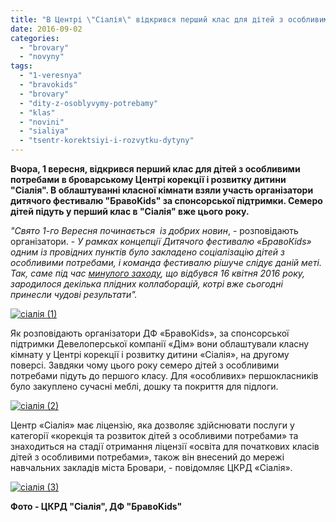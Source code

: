 ```yaml
---
title: "В Центрі \"Сіалія\" відкрився перший клас для дітей з особливими потребами"
date: 2016-09-02
categories: 
  - "brovary"
  - "novyny"
tags: 
  - "1-veresnya"
  - "bravokids"
  - "brovary"
  - "dity-z-osoblyvymy-potrebamy"
  - "klas"
  - "novini"
  - "sialiya"
  - "tsentr-korektsiyi-i-rozvytku-dytyny"
---
```


**Вчора, 1 вересня, відкрився перший клас для дітей з особливими потребами в броварському Центрі корекції і розвитку дитини "Сіалія". В облаштуванні класної кімнати взяли участь організатори дитячого фестивалю "БравоKids" за спонсорської підтримки. Семеро дітей підуть у перший клас в "Сіалія" вже цього року.**

_"Свято 1-го Вересня починається  із добрих новин_, - розповідають організатори. - _У рамках концепції Дитячого фестивалю «БравоКids» одним із провідних пунктів було закладено соціалізацію дітей з особливими потребами, і команда фестивалю рішуче слідує даній меті. Так, саме під час [минулого заходу](https://mpz.brovary.org/bravokids-vesna-fotoreportazh-z-dytyachogo-festyvalyu-v-terminali/), що відбувся 16 квітня 2016 року, зародилося декілька плідних коллаборацій, котрі вже сьогодні принесли чудові результати"._

[![сіалія (1)](https://mpz.brovary.org/wp-content/uploads/2016/09/sialiya-1.jpg)](https://mpz.brovary.org/wp-content/uploads/2016/09/sialiya-1.jpg)

Як розповідають організатори ДФ «БравоКіds», за спонсорської підтримки Девелоперської компанії «Дім» вони облаштували класну кімнату у Центрі корекції і розвитку дитини «Сіалія», на другому поверсі. Завдяки чому цього року семеро дітей з особливими потребами підуть до першого класу. Для «особливих» першокласників було закуплено сучасні меблі, дошку та покриття для підлоги.

[![сіалія (2)](https://mpz.brovary.org/wp-content/uploads/2016/09/sialiya-2.jpg)](https://mpz.brovary.org/wp-content/uploads/2016/09/sialiya-2.jpg)

Центр «Сіалія» має ліцензію, яка дозволяє здійснювати послуги у категорії «корекція та розвиток дітей з особливими потребами» та знаходиться на стадії отримання ліцензії «освіта для початкових класів дітей з особливими потребами», також він внесений до мережі навчальних закладів міста Бровари, - повідомляє ЦКРД «Сіалія».

[![сіалія (3)](https://mpz.brovary.org/wp-content/uploads/2016/09/sialiya-3.jpg)](https://mpz.brovary.org/wp-content/uploads/2016/09/sialiya-3.jpg)

**Фото - ЦКРД "Сіалія", ДФ "БравоKids"**
